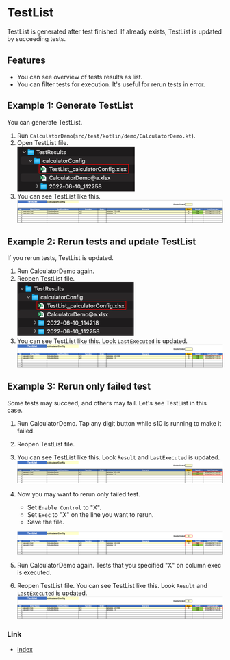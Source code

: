 # TestList

TestList is generated after test finished. If already exists, TestList is updated by succeeding tests.<br>

## Features

- You can see overview of tests results as list.
- You can filter tests for execution. It's useful for rerun tests in error.

## Example 1: Generate TestList

You can generate TestList.

1. Run `CalculatorDemo`(`src/test/kotlin/demo/CalculatorDemo.kt`).
2. Open TestList file.
   <br>![Spec-Report format](../_images/testlist_file_1.png)
3. You can see TestList like this.
   <br>![Spec-Report format](../_images/testlist_1.png)

## Example 2: Rerun tests and update TestList

If you rerun tests, TestList is updated.

1. Run CalculatorDemo again.
2. Reopen TestList file.
   <br>![Spec-Report format](../_images/testlist_file_2.png)
3. You can see TestList like this. Look `LastExecuted` is updated.
   <br>![Spec-Report format](../_images/testlist_2.png)

## Example 3: Rerun only failed test

Some tests may succeed, and others may fail. Let's see TestList in this case.

1. Run CalculatorDemo. Tap any digit button while s10 is running to make it failed.
2. Reopen TestList file.
3. You can see TestList like this. Look `Result` and `LastExecuted` is updated.
   <br>![Spec-Report format](../_images/testlist_3.png)
4. Now you may want to rerun only failed test.
    - Set `Enable Control` to "X".
    - Set `Exec` to "X" on the line you want to rerun.
    - Save the file.

   ![Spec-Report format](../_images/testlist_4.png)
5. Run CalculatorDemo again. Tests that you specified "X" on column exec is executed.
6. Reopen TestList file. You can see TestList like this. Look `Result` and `LastExecuted` is updated.
   <br>![Spec-Report format](../_images/testlist_5.png)

### Link

- [index](../../index.md)
